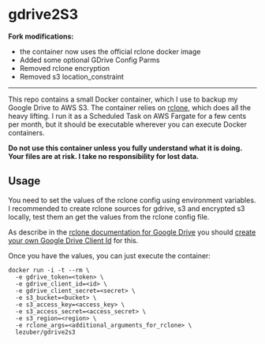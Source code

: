 # gdrive2S3

**Fork modifications:**
- the container now uses the official rclone docker image
- Added some optional GDrive Config Parms
- Removed rclone encryption
- Removed s3 location_constraint

---

This repo contains a small Docker container, which I use to backup my Google Drive to AWS S3.
The container relies on [rclone](https://rclone.org), which does all the
heavy lifting. I run it as a Scheduled Task on AWS Fargate for a few cents per month,
but it should be executable wherever you can execute Docker containers.

**Do not use this container unless you fully understand what it is doing.
Your files are at risk. I take no responsibility for lost data.**


## Usage

You need to set the values of the rclone config using environment
variables. I recommended to create rclone sources for gdrive, s3 and
encrypted s3 locally, test them an get the values from the rclone config
file.

As describe in the 
[rclone documentation for Google Drive](https://rclone.org/drive) you should [create your own
Google Drive Client Id](https://rclone.org/drive/#making-your-own-client-id) for this.

Once you have the values, you can just execute the container:

```
docker run -i -t --rm \
  -e gdrive_token=<token> \
  -e gdrive_client_id=<id> \
  -e gdrive_client_secret=<secret> \
  -e s3_bucket=<bucket> \
  -e s3_access_key=<access_key> \
  -e s3_access_secret=<access_secret> \
  -e s3_region=<region> \
  -e rclone_args=<additional_arguments_for_rclone> \
  lezuber/gdrive2s3
```

